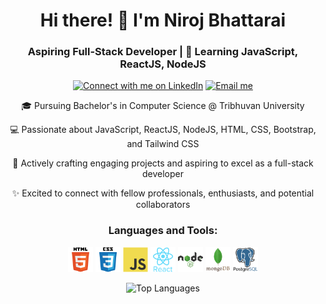 <h1 align="center">Hi there! 👋 I'm Niroj Bhattarai</h1>
<h3 align="center">Aspiring Full-Stack Developer | 🌱 Learning JavaScript, ReactJS, NodeJS</h3>

<p align="center">
  <a href="https://linkedin.com/in/nirojbhattarai" target="_blank"><img src="https://img.shields.io/badge/-Connect%20with%20me-blue?style=for-the-badge&logo=linkedin" alt="Connect with me on LinkedIn"></a>
  <a href="mailto:neerajbhhtri@gmail.com" target="_blank"><img src="https://img.shields.io/badge/-Email%20me-red?style=for-the-badge&logo=gmail" alt="Email me"></a>
</p>

<p align="center">🎓 Pursuing Bachelor's in Computer Science @ Tribhuvan University</p>
<p align="center">💻 Passionate about JavaScript, ReactJS, NodeJS, HTML, CSS, Bootstrap, and Tailwind CSS</p>
<p align="center">🚀 Actively crafting engaging projects and aspiring to excel as a full-stack developer</p>

<p align="center">✨ Excited to connect with fellow professionals, enthusiasts, and potential collaborators</p>

<h3 align="center">Languages and Tools:</h3>
<p align="center">
  <img src="https://raw.githubusercontent.com/devicons/devicon/master/icons/html5/html5-original-wordmark.svg" alt="HTML5" width="40" height="40"/>
  <img src="https://raw.githubusercontent.com/devicons/devicon/master/icons/css3/css3-original-wordmark.svg" alt="CSS3" width="40" height="40"/>
  <img src="https://raw.githubusercontent.com/devicons/devicon/master/icons/javascript/javascript-original.svg" alt="JavaScript" width="40" height="40"/>
  <img src="https://raw.githubusercontent.com/devicons/devicon/master/icons/react/react-original-wordmark.svg" alt="ReactJS" width="40" height="40"/>
  <img src="https://raw.githubusercontent.com/devicons/devicon/master/icons/nodejs/nodejs-original-wordmark.svg" alt="NodeJS" width="40" height="40"/>
  <img src="https://raw.githubusercontent.com/devicons/devicon/master/icons/mongodb/mongodb-original-wordmark.svg" alt="MongoDB" width="40" height="40"/>
  <img src="https://raw.githubusercontent.com/devicons/devicon/master/icons/postgresql/postgresql-original-wordmark.svg" alt="PostgreSQL" width="40" height="40"/>
</p>

<p align="center">
  <img src="https://github-readme-stats.vercel.app/api/top-langs/?username=nirojbhattarai&layout=compact&theme=radical" alt="Top Languages" />
</p>
